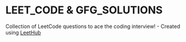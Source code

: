 # LEET_CODE & GFG_SOLUTIONS
Collection of LeetCode questions to ace the coding interview! - Created using [LeetHub](https://github.com/QasimWani/LeetHub)
